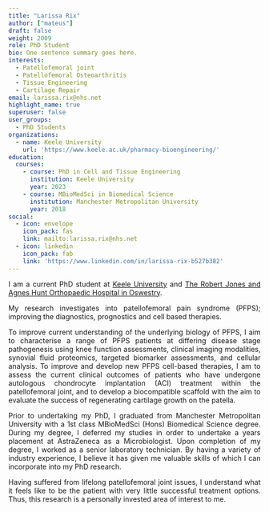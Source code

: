 ```yaml
---
title: "Larissa Rix"
author: ["mateus"]
draft: false
weight: 2009
role: PhD Student
bio: One sentence summary goes here.
interests:
  - Patellofemoral joint
  - Patellofemoral Osteoarthritis
  - Tissue Engineering
  - Cartilage Repair
email: larissa.rix@nhs.net
highlight_name: true
superuser: false
user_groups:
  - PhD Students
organizations:
  - name: Keele University
    url: 'https://www.keele.ac.uk/pharmacy-bioengineering/'
education:
  courses:
    - course: PhD in Cell and Tissue Engineering
      institution: Keele University
      year: 2023
    - course: MBioMedSci in Biomedical Science
      institution: Manchester Metropolitan University
      year: 2018
social:
  - icon: envelope
    icon_pack: fas
    link: mailto:larissa.rix@nhs.net
  - icon: linkedin
    icon_pack: fab
    link: 'https://www.linkedin.com/in/larissa-rix-b527b382'
---
```

<style>
body {
text-align: justify}
</style>

I am a current PhD student at [Keele University](https://www.keele.ac.uk/) and [The Robert Jones and Agnes Hunt Orthopaedic Hospital in Oswestry](https://www.rjah.nhs.uk/).

My research investigates into patellofemoral pain syndrome (PFPS); improving the diagnostics, prognostics and cell based therapies.

To improve current understanding of the underlying biology of PFPS, I aim to characterise a range of PFPS patients at differing disease stage pathogenesis using knee function assessments, clinical imaging modalities, synovial fluid proteomics, targeted biomarker assessments, and cellular analysis.
To improve and develop new PFPS cell-based therapies, I am to assess the current clinical outcomes of patients who have undergone autologous chondrocyte implantation (ACI) treatment within the patellofemoral joint, and to develop a biocompatible scaffold with the aim to evaluate the success of regenerating cartilage growth on the patella.

Prior to undertaking my PhD, I graduated from Manchester Metropolitan University with a 1st class MBioMedSci (Hons) Biomedical Science degree.
During my degree, I deferred my studies in order to undertake a years placement at AstraZeneca as a Microbiologist.
Upon completion of my degree, I worked as a senior laboratory technician.
By having a variety of industry experience, I believe it has given me valuable skills of which I can incorporate into my PhD research.

Having suffered from lifelong patellofemoral joint issues, I understand what it feels like to be the patient with very little successful treatment options. Thus, this research is a personally invested area of interest to me.
